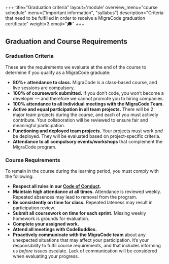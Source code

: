 +++
title="Graduation criteria"
layout='module'
overview_menu="course schedule"
menu=["important information", "syllabus"]
description="Criteria that need to be fulfilled in order to receive a MigraCode graduation certificate"
weight=3
emoji="🎓"
+++


## Graduation and Course Requirements

### Graduation Criteria

These are the requirements we evaluate at the end of the course to determine if you qualify as a MigraCode graduate:

- **80%+ attendance to class.** MigraCode is a class-based course, and live sessions are compulsory.
- **100% of coursework submitted.** If you don’t code, you won’t become a developer — and therefore we cannot promote you to hiring companies.
- **100% attendance to all individual meetings with the MigraCode Team.**
- **Active and equal participation in all team projects.** There will be 2 major team projects during the course, and each of you must actively contribute. Your collaboration will be reviewed to ensure fair and meaningful participation.
- **Functioning and deployed team projects.** Your projects must work *and* be deployed. They will be evaluated based on project-specific criteria.
- **Attendance to all compulsory events/workshops** that complement the MigraCode program.

### Course Requirements

To remain in the course during the learning period, you must comply with the following:

- **Respect all rules in our [Code of Conduct](https://syllabus.migracode.org/general-information/code-of-conduct).**
- **Maintain high attendance at all times.** Attendance is reviewed weekly. Repeated absences may lead to removal from the program.
- **Be consistently on time for class.** Repeated lateness may result in participation review.
- **Submit all coursework on time for each sprint.** Missing weekly homework is grounds for evaluation.
- **Complete your assigned work.**
- **Attend all meetings with CodeBuddies.**
- **Proactively communicate with the MigraCode team** about any unexpected situations that may affect your participation. It’s your responsibility to fulfil course requirements, and that includes informing us *before* issues escalate. Lack of communication will be considered when evaluating your progress.



